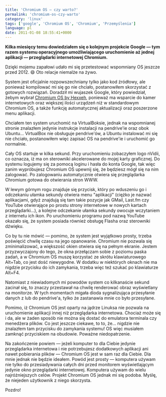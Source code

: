 ```yaml
---
title: 'Chromium OS — czy warto?'
permalink: 'chromium-os-czy-warto'
category: 'linux'
tags: ['google', 'Chromium OS', 'Chromium', 'Przemyślenia']
language: pl
date: 2011-01-08 18:55:41+0000
---
```


**Kilka miesięcy temu dowiedziałem się o kolejnym projekcie Google — tym razem systemu operacyjnego umożliwiającego uruchomienie aż jednej aplikacji — przeglądarki internetowej Chromium.**

Dzięki mojemu zapałowi udało mi się przetestować wspomniany OS jeszcze przed 2012. 😄 Oto relacje niemalże na żywo.

System jest oficjalnie rozpowszechniany tylko jako kod źródłowy, ale ponieważ kompilować mi się go nie chciało, postanowiłem skorzystać z gotowych rozwiązań. Doradził mi wujaszek Google, który powiedział, żebym wybrał [Chromium OS by Hexxeh](http://chromeos.hexxeh.net/), ponieważ ma wsparcie do kamer internetowych oraz większej ilości urządzeń niż w standardowym Chromium OS, a także funkcję automatycznej aktualizacji oraz poszerzone menu aplikacji.

Chciałem ten system uruchomić na VirtualBoksie, jednak na wspomnianej stronie znalazłem jedynie instrukcje instalacji na pendrive'ie oraz obok Ubuntu... VirtualBox nie obsługuje pendrive'ów, a Ubuntu instalować mi się nie chciało, postanowiłem więc zapisać OS na pendrive'ie i uruchomić go normalnie.

Cały OS startuje w kilka sekund. Przy uruchomieniu zobaczyłem logo nVidii, co oznacza, iż ma on sterowniki akcelerowane do mojej karty graficznej. Do systemu logujemy się za pomocą loginu i hasła do konta Google, tak więc zanim wypróbujesz Chromium OS upewnij się, że będziesz mógł się na nim zalogować. Po zalogowaniu automatycznie otwiera się przeglądarka Chromium gotowa do otwierania stron WWW.

W lewym górnym rogu znajduje się przycisk, który po wduszeniu go i odczekaniu ułamka sekundy otwiera menu "aplikacji" (ciężko je nazwać aplikacjami, gdyż znajdują się tam takie pozycje jak GMail, Last.fm czy YouTube otwierające po prostu strony internetowe w nowych kartach przeglądarki...), a kolejne odczekanie ułamka sekundy owocuje wczytaniem z internetu ich ikon. Po uruchomieniu programu pod nazwą YouTube okazało się, że system posiada również obsługę Flasha oraz sterowniki dźwięku.

Co by tu nie mówić — pomimo, że system jest wyjątkowo prosty, trzeba poświęcić chwilę czasu na jego opanowanie. Chromium nie pozwala się zminimalizować, a większość okien otwiera się na pełnym ekranie. Jestem przyzwyczajony do tego, że okna przełączam sobie z poziomu paska zadań, a w Chromium OS muszę korzystać ze skrótu klawiaturowego Alt+Tab, co jest dość niewygodne. W dodatku w niektórych oknach nie ma nigdzie przycisku do ich zamykania, trzeba więc też szukać po klawiaturze Alt+F4.

Natomiast z niewiadomych mi powodów system co kilkanaście sekund zacinał się, to znaczy przestawał na chwilę renderować obraz wyświetlany na monitorze. W tych momentach migała dioda sygnalizująca przesyłanie danych z lub do pendrive'a, tylko że zastanawia mnie co było przesyłane.

Pomimo, iż Chromium OS jest oparty na jądrze Linuksa nie pozwala na uruchomienie aplikacji innej niż przeglądarka internetowa. Chociaż może się i da, ale w żaden sposób nie można się dostać do emulatora terminala czy menedżera plików. Co jest jeszcze ciekawe, to to, że... nigdzie nie znalazłem tam przycisku do zamykania systemu! OS więc musiałem zamknąć przyciskiem na obudowie. Poważne niedopatrzenie.

Na zakończenie powiem — jeżeli komputer to dla Ciebie jedynie przeglądarka internetowa i nie potrzebujesz dodatkowych aplikacji ani nawet pobierania plików — Chromium OS jest w sam raz dla Ciebie. Dla mnie jednak nie będzie ideałem. Powód jest prosty — komputera używam nie tylko do przesiadywania całych dni przed monitorem wyświetlającym jedynie okno przeglądarki internetowej. Komputera używam do wielu najróżniejszych celów. Projekt Chromium OS jednak mi się podoba. Myślę, że niejeden użytkownik z niego skorzysta.

Pozdro!
